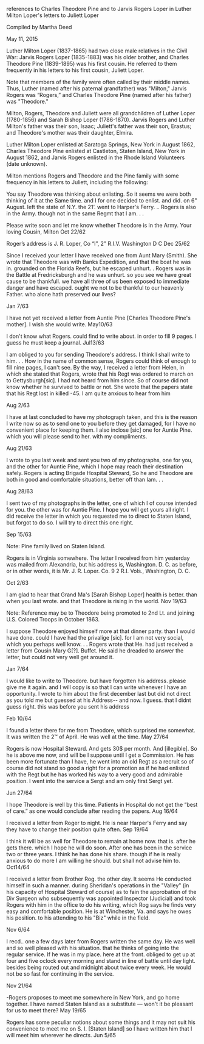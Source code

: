 references to Charles Theodore Pine and to Jarvis Rogers Loper in Luther Milton Loper's letters to Juliett Loper 

Compiled by Martha Deed 

May 11, 2015 

Luther Milton Loper (1837-1865) had two close male relatives in the Civil War: Jarvis Rogers Loper (1835-1883) was his older brother, and Charles Theodore Pine (1839-1895) was his first cousin. He referred to them frequently in his letters to his first cousin, Juliett Loper. 

Note that members of the family were often called by their middle names. Thus, Luther (named after his paternal grandfather) was "Milton," Jarvis Rogers was “Rogers,” and Charles Theodore Pine (named after his father) was "Theodore." 

Milton, Rogers, Theodore and Juliett were all grandchildren of Luther Loper (1780-1856) and Sarah Bishop Loper (1786-1870). Jarvis Rogers and Luther Milton's father was their son, Isaac; Juliett's father was their son, Erastus; and Theodore's mother was their daughter, Elmira. 

Luther Milton Loper enlisted at Saratoga Springs, New York in August 1862, Charles Theodore Pine enlisted at Castleton, Staten Island, New York in August 1862, and Jarvis Rogers enlisted in the Rhode Island Volunteers (date unknown). 

Milton mentions Rogers and Theodore and the Pine family with some frequency in his letters to Juliett, including the following: 

You say Theodore was thinking about enlisting. So it seems we were both thinking of it at the Same time. and I for one decided to enlist. and did. on 6" August. left the state of N.Y. the 21‘. went to Harper's Ferry. .. Rogers is also in the Army. though not in the same Regmt that I am. . . 

Please write soon and let me know whether Theodore is in the Army. Your loving Cousin, Milton Oct 22/62 

Roger’s address is J. R. Loper, Co “I”, 2" R.I.V. Washington D C Dec 25/62 

Since I received your letter I have received one from Aunt Mary (Smith). She wrote that Theodore was with Banks Expedition, and that the boat he was in. grounded on the Florida Reefs, but he escaped unhurt. . Rogers was in the Battle at Fredricksburgh and he was unhurt. so you see we have great cause to be thankfull. we have all three of us been exposed to immediate danger and have escaped. ought we not to be thankful to our heavenly Father. who alone hath preserved our lives? 

Jan 7/63 

I have not yet received a letter from Auntie Pine [Charles Theodore Pine's mother]. I wish she would write. May10/63 

I don't know what Rogers. could find to write about. in order to fill 9 pages. I guess he must keep a journal. Jul13/63

I am obliged to you for sending Theodore's address. I think I shall write to him. . . How in the name of common sense, Rogers could think of enough to fill nine pages, I can't see. By the way, I received a letter from Helen, in which she stated that Rogers, wrote that his Regt was ordered to march on to Gettysburgh[sic]. I had not heard from him since. So of course did not know whether he survived to battle or not. She wrote that the papers state that his Regt lost in killed -45. I am quite anxious to hear from him 

Aug 2/63 

I have at last concluded to have my photograph taken, and this is the reason I write now so as to send one to you before they get damaged, for I have no convenient place for keeping them. I also inclose [sic] one for Auntie Pine. which you will please send to her. with my compliments. 

Aug 21/63 

I wrote to you last week and sent you two of my photographs, one for you, and the other for Auntie Pine, which I hope may reach their destination safely. Rogers is acting Brigade Hospital Steward, So he and Theodore are both in good and comfortable situations, better off than Iam. . . 

Aug 28/63 

I sent two of my photographs in the letter, one of which I of course intended for you. the other was for Auntie Pine. I hope you will get yours all right. I did receive the letter in which you requested me to direct to Staten Island, but forgot to do so. I will try to direct this one right. 

Sep 15/63 

Note: Pine family lived on Staten Island. 

Rogers is in Virginia somewhere. The letter I received from him yesterday was mailed from Alexandria, but his address is, Washington. D. C. as before, or in other words, it is Mr. J. R. Loper. Co. 9 2 R.I. Vols., Washington, D. C. 

Oct 2/63 

I am glad to hear that Grand Ma's [Sarah Bishop Loper] health is better. than when you last wrote. and that Theodore is rising in the world. Nov 19/63 

Note: Reference may be to Theodore being promoted to 2nd Lt. and joining U.S. Colored Troops in October 1863. 

I suppose Theodore enjoyed himself more at that dinner party. than I would have done. could I have had the privalige [sic]. for I am not very social, which you perhaps well know. . . Rogers wrote that He. had just received a letter from Cousin Mary G[?]. Buffet. He said he dreaded to answer the letter, but could not very well get around it. 

Jan 7/64 

I would like to write to Theodore. but have forgotten his address. please give me it again. and I will copy is so that I can write whenever I have an opportunity. I wrote to him about the first december last but did not direct as you told me but guessed at his Address-- and now. I guess. that I didnt guess right. this was before you sent his address 

Feb 10/64

I found a letter there for me from Theodore, which surprised me somewhat. It was written the 2™ of April. He was well at the time. May 27/64 

Rogers is now Hospital Steward. And gets 30$ per month. And [illegible]. So he is above me now, and will be I suppose until I get a Commission. He has been more fortunate than I have, he went into an old Regt as a recruit so of course did not stand so good a right for a promotion as if he had enlisted with the Regt but he has worked his way to a very good and admirable position. I went into the service a Sergt and am only first Sergt yet. 

Jun 27/64 

I hope Theodore is well by this time. Patients in Hospital do not get the “best of care.” as one would conclude after reading the papers. Aug 16/64 

I received a letter from Roger to night. He is near Harper's Ferry and say they have to change their position quite often. Sep 19/64 

I think it will be as well for Theodore to remain at home now. that is. after he gets there. which I hope he will do soon. After one has been in the service two or three years. I think he has done his share. though if he is really anxious to do more I am willing he should. but shall not advise him to. Oct14/64 

I received a letter from Brother Rog. the other day. It seems He conducted himself in such a manner. during Sheridan's operations in the "Valley" (in his capacity of Hospital Steward of course) as to fain the approbation of the Div Surgeon who subsequently was appointed Inspector (Judicial) and took Rogers with him in the office to do his writing, which Rog says he finds very easy and comfortable position. He is at Winchester, Va. and says he owes his position. to his attending to his "Biz" while in the field. 

Nov 6/64 

I recd.. one a few days later from Rogers written the same day. He was well and so well pleased with his situation. that he thinks of going into the regular service. If he was in my place. here at the front. obliged to get up at four and five oclock every morning and stand in line of battle until day light. besides being routed out and midnight about twice every week. He would not be so fast for continuing in the service. 

Nov 21/64 

-Rogers proposes to meet me somewhere in New York, and go home together. I have named Staten Island as a substitute — won't it be pleasant for us to meet there? May 19/65 

Rogers has some peculiar notions about some things and it may not suit his convenience to meet me on S. I. [Staten Island] so I have written him that I will meet him wherever he directs. Jun 5/65

